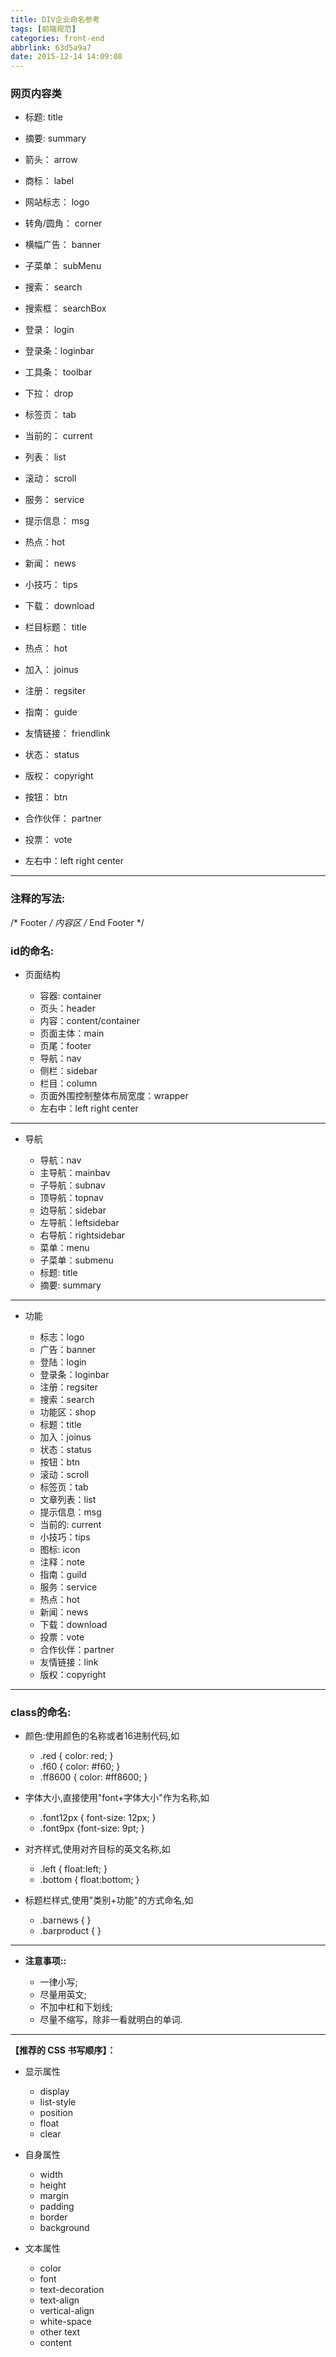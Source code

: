 ```yaml
---
title: DIV企业命名参考
tags: [前端规范]
categories: front-end
abbrlink: 63d5a9a7
date: 2015-12-14 14:09:08
---
```



### **网页内容类**
<!--more-->
- 标题: title
- 摘要: summary
- 箭头： arrow
- 商标： label
- 网站标志： logo
- 转角/圆角： corner
- 横幅广告： banner
- 子菜单： subMenu
- 搜索： search
- 搜索框： searchBox
- 登录： login
- 登录条：loginbar
- 工具条： toolbar
- 下拉： drop
- 标签页： tab
- 当前的： current
- 列表： list


- 滚动： scroll
- 服务： service
- 提示信息： msg
- 热点：hot
- 新闻： news
- 小技巧： tips
- 下载： download
- 栏目标题： title
- 热点： hot
- 加入： joinus
- 注册： regsiter
- 指南： guide
- 友情链接： friendlink
- 状态： status
- 版权： copyright
- 按钮： btn
- 合作伙伴： partner
- 投票： vote
- 左右中：left right center

--- 
### **注释的写法:**

/* Footer */
内容区
/* End Footer */

### **id的命名:**

- 页面结构

    - 容器: container
    - 页头：header
    - 内容：content/container
    - 页面主体：main
    - 页尾：footer
    - 导航：nav
    - 侧栏：sidebar
    - 栏目：column
    - 页面外围控制整体布局宽度：wrapper
    - 左右中：left right center
    
---
- 导航

    - 导航：nav
    - 主导航：mainbav
    - 子导航：subnav
    - 顶导航：topnav
    - 边导航：sidebar
    - 左导航：leftsidebar
    - 右导航：rightsidebar
    - 菜单：menu
    - 子菜单：submenu
    - 标题: title
    - 摘要: summary

---
- 功能

    - 标志：logo
    - 广告：banner
    - 登陆：login
    - 登录条：loginbar
    - 注册：regsiter
    - 搜索：search
    - 功能区：shop
    - 标题：title
    - 加入：joinus
    - 状态：status
    - 按钮：btn
    - 滚动：scroll
    - 标签页：tab
    - 文章列表：list
    - 提示信息：msg
    - 当前的: current
    - 小技巧：tips
    - 图标: icon
    - 注释：note
    - 指南：guild
    - 服务：service
    - 热点：hot
    - 新闻：news
    - 下载：download
    - 投票：vote
    - 合作伙伴：partner
    - 友情链接：link
    - 版权：copyright
    
---

### **class的命名:**

- 颜色:使用颜色的名称或者16进制代码,如

    - .red { color: red; }
    - .f60 { color: #f60; }
    - .ff8600 { color: #ff8600; }

- 字体大小,直接使用"font+字体大小"作为名称,如

    - .font12px { font-size: 12px; }
    - .font9px {font-size: 9pt; }

- 对齐样式,使用对齐目标的英文名称,如

    - .left { float:left; }
    - .bottom { float:bottom; }

- 标题栏样式,使用"类别+功能"的方式命名,如

    - .barnews { }
    - .barproduct { }

---
- **注意事项::**

    - 一律小写;
    - 尽量用英文;
    - 不加中杠和下划线;
    - 尽量不缩写，除非一看就明白的单词.

---
**【推荐的 CSS 书写顺序】：**

- 显示属性

    - display
    - list-style
    - position
    - float
    - clear

- 自身属性

    - width
    - height
    - margin
    - padding
    - border
    - background

- 文本属性

    - color
    - font
    - text-decoration
    - text-align
    - vertical-align
    - white-space
    - other text
    - content

